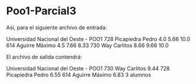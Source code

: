 # Poo1-Parcial3



Así, para el siguiente archivo de entrada:

Universidad Nacional del Oeste - POO1
728 Picapiedra Pedro 4.0 5.66 10.0
614 Aguirre Máximo 4.5 7.66 8.33
730 Way Carlitos 8.66 9.66 10.0


El archivo de salida contendrá:

Universidad Nacional del Oeste - POO1
730 Way Carlitos 9.44
728 Picapiedra Pedro 6.55
614 Aguirre Máximo 6.83
3 alumnos
